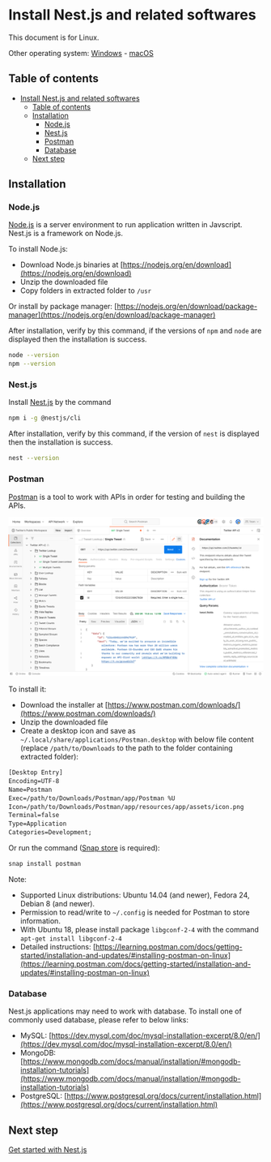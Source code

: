 # Install Nest.js and related softwares

This document is for Linux.

Other operating system: [Windows](Tutorial-Windows.md) - [macOS](Tutorial-macOS.md)

## Table of contents

- [Install Nest.js and related softwares](#install-nestjs-and-related-softwares)
  - [Table of contents](#table-of-contents)
  - [Installation](#installation)
    - [Node.js](#nodejs)
    - [Nest.js](#nestjs)
    - [Postman](#postman)
    - [Database](#database)
  - [Next step](#next-step)

## Installation

### Node.js

[Node.js](https://nodejs.org/en) is a server environment to run application written in Javscript. Nest.js is a framework on Node.js.

To install Node.js:

- Download Node.js binaries at [https://nodejs.org/en/download](https://nodejs.org/en/download)
- Unzip the downloaded file
- Copy folders in extracted folder to `/usr`

Or install by package manager: [https://nodejs.org/en/download/package-manager](https://nodejs.org/en/download/package-manager)

After installation, verify by this command, if the versions of `npm` and `node` are displayed then the installation is success.

```sh
node --version
npm --version
```

### Nest.js

Install [Nest.js](https://nestjs.com/) by the command

```sh
npm i -g @nestjs/cli
```

After installation, verify by this command, if the version of `nest` is displayed then the installation is success.

```sh
nest --version
```

### Postman

[Postman](https://www.postman.com/) is a tool to work with APIs in order for testing and building the APIs.

![Postman](../images/postman-product-screen.svg "Image by: postman.com")

To install it:

- Download the installer at [https://www.postman.com/downloads/](https://www.postman.com/downloads/)
- Unzip the downloaded file
- Create a desktop icon and save as `~/.local/share/applications/Postman.desktop` with below file content (replace `/path/to/Downloads` to the path to the folder containing extracted folder):

```txt
[Desktop Entry]
Encoding=UTF-8
Name=Postman
Exec=/path/to/Downloads/Postman/app/Postman %U
Icon=/path/to/Downloads/Postman/app/resources/app/assets/icon.png
Terminal=false
Type=Application
Categories=Development;
```

Or run the command ([Snap store](https://snapcraft.io/) is required):

```sh
snap install postman
```

Note:

- Supported Linux distributions: Ubuntu 14.04 (and newer), Fedora 24, Debian 8 (and newer).
- Permission to read/write to `~/.config` is needed for Postman to store information.
- With Ubuntu 18, please install package `libgconf-2-4` with the command `apt-get install libgconf-2-4`
- Detailed instructions: [https://learning.postman.com/docs/getting-started/installation-and-updates/#installing-postman-on-linux](https://learning.postman.com/docs/getting-started/installation-and-updates/#installing-postman-on-linux)

### Database

Nest.js applications may need to work with database. To install one of commonly used database, please refer to below links:

- MySQL: [https://dev.mysql.com/doc/mysql-installation-excerpt/8.0/en/](https://dev.mysql.com/doc/mysql-installation-excerpt/8.0/en/)
- MongoDB: [https://www.mongodb.com/docs/manual/installation/#mongodb-installation-tutorials](https://www.mongodb.com/docs/manual/installation/#mongodb-installation-tutorials)
- PostgreSQL: [https://www.postgresql.org/docs/current/installation.html](https://www.postgresql.org/docs/current/installation.html)

## Next step

[Get started with Nest.js](../Readme.en.md#get-started-with-nestjs)